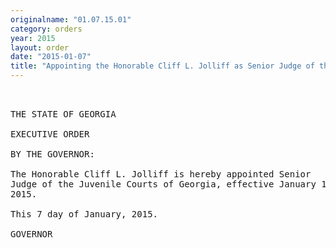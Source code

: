 ```yaml
---
originalname: "01.07.15.01"
category: orders
year: 2015
layout: order
date: "2015-01-07"
title: "Appointing the Honorable Cliff L. Jolliff as Senior Judge of the Juvenile Courts of Georgia"
---
```

<pre>
 

THE STATE OF GEORGIA

EXECUTIVE ORDER

BY THE GOVERNOR:

The Honorable Cliff L. Jolliff is hereby appointed Senior
Judge of the Juvenile Courts of Georgia, effective January 1,
2015.

This 7 day of January, 2015.

GOVERNOR

</pre>
